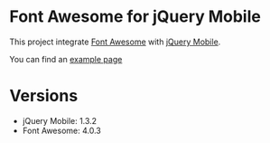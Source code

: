 # Font Awesome for jQuery Mobile

This project integrate [Font Awesome](http://fontawesome.io/) with
[jQuery Mobile](http://jquerymobile.com).

You can find an [example page](http://toutpt.github.io/jQuery-Mobile-Font-Awesome/)

# Versions

* jQuery Mobile: 1.3.2
* Font Awesome: 4.0.3
